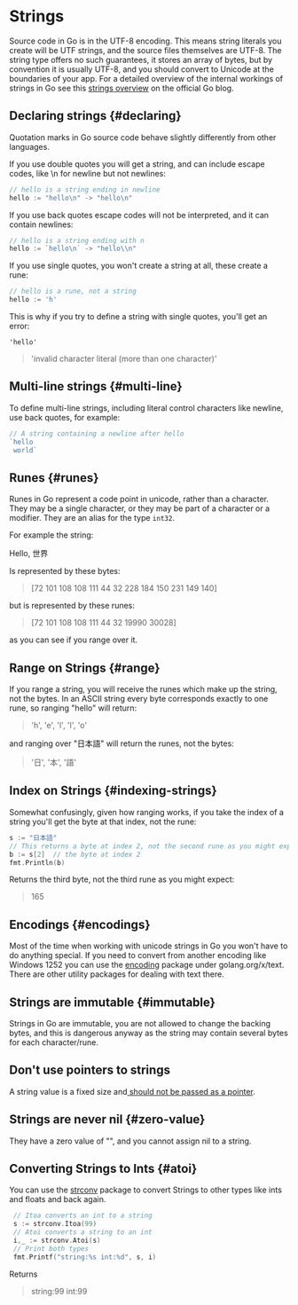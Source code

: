 # Strings

Source code in Go is in the UTF-8 encoding. This means string literals you create will be UTF strings, and the source files themselves are UTF-8. The string type offers no such guarantees, it stores an array of bytes, but by convention it is usually UTF-8, and you should convert to Unicode at the boundaries of your app. For a detailed overview of the internal workings of strings in Go see this [strings overview](https://blog.golang.org/strings) on the official Go blog.

## Declaring strings {#declaring}

Quotation marks in Go source code behave slightly differently from other languages.

If you use double quotes you will get a string, and can include escape codes, like \n for newline but not newlines:

```go
// hello is a string ending in newline
hello := "hello\n" -> "hello\n"
```

If you use back quotes escape codes will not be interpreted, and it can contain newlines:

```go
// hello is a string ending with n
hello := `hello\n` -> "hello\\n"
```

If you use single quotes, you won't create a string at all, these create a rune:

```go
// hello is a rune, not a string
hello := 'h'
```

This is why if you try to define a string with single quotes, you'll get an error:

```
'hello'
```

> 'invalid character literal \(more than one character\)'

## Multi-line strings {#multi-line}

To define multi-line strings, including literal control characters like newline, use back quotes, for example:

```go
// A string containing a newline after hello
`hello
 world`
```

## Runes {#runes}

Runes in Go represent a code point in unicode, rather than a character. They may be a single character, or they may be part of a character or a modifier. They are an alias for the type `int32`.

For example the string:

Hello, 世界

Is represented by these bytes:

> \[72 101 108 108 111 44 32 228 184 150 231 149 140\]

but is represented by these runes:

> \[72 101 108 108 111 44 32 19990 30028\]

as you can see if you range over it.

## Range on Strings {#range}

If you range a string, you will receive the runes which make up the string, not the bytes. In an ASCII string every byte corresponds exactly to one rune, so ranging "hello" will return:

> 'h', 'e', 'l', 'l', 'o'

and ranging over "日本語" will return the runes, not the bytes:

> '日', '本', '語'

## Index on Strings {#indexing-strings}

Somewhat confusingly, given how ranging works, if you take the index of a string you'll get the byte at that index, not the rune:

```go
s := "日本語"
// This returns a byte at index 2, not the second rune as you might expect
b := s[2]  // the byte at index 2
fmt.Println(b)
```

Returns the third byte, not the third rune as you might expect:

> 165

## Encodings {#encodings}

Most of the time when working with unicode strings in Go you won't have to do anything special. If you need to convert from another encoding like Windows 1252 you can use the [encoding](https://godoc.org/golang.org/x/text/encoding) package under golang.org/x/text. There are other utility packages for dealing with text there.

## Strings are immutable {#immutable}

Strings in Go are immutable, you are not allowed to change the backing bytes, and this is dangerous anyway as the string may contain several bytes for each character/rune.

## Don't use pointers to strings

A string value is a fixed size and[ should not be passed as a pointer](https://github.com/golang/go/wiki/CodeReviewComments#pass-values).

## Strings are never nil {#zero-value}

They have a zero value of "", and you cannot assign nil to a string.

## Converting Strings to Ints {#atoi}

You can use the [strconv](https://golang.org/pkg/strconv/) package to convert Strings to other types like ints and floats and back again.

```go
 // Itoa converts an int to a string
 s := strconv.Itoa(99)
 // Atoi converts a string to an int
 i,_ := strconv.Atoi(s)
 // Print both types
 fmt.Printf("string:%s int:%d", s, i)
```

Returns

> string:99 int:99



